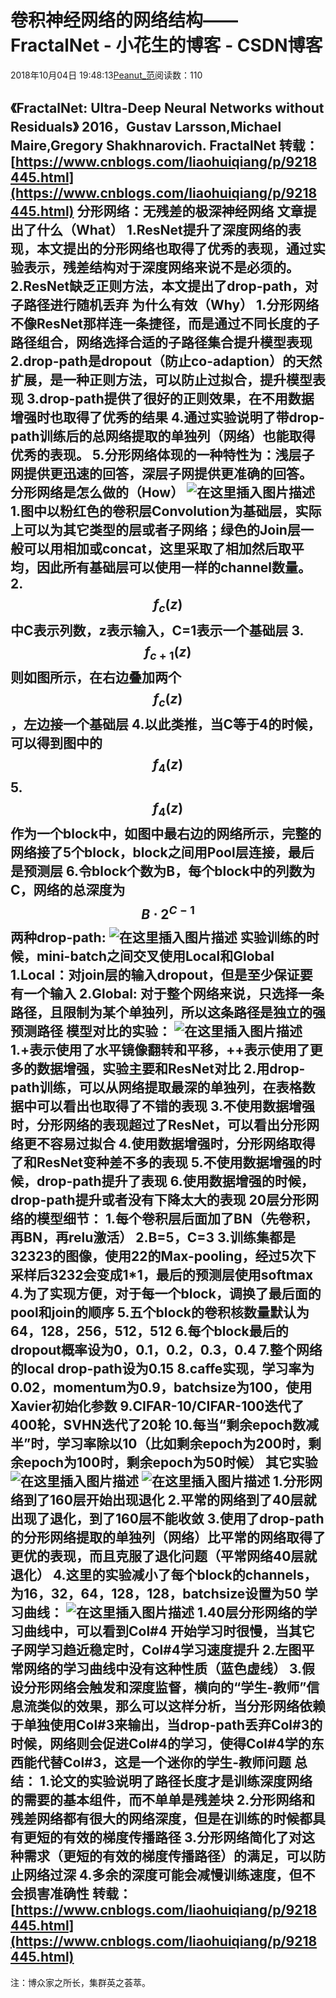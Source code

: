 
# 卷积神经网络的网络结构——FractalNet - 小花生的博客 - CSDN博客


2018年10月04日 19:48:13[Peanut_范](https://me.csdn.net/u013841196)阅读数：110


《FractalNet: Ultra-Deep Neural Networks without Residuals》
2016，Gustav Larsson,Michael Maire,Gregory Shakhnarovich. FractalNet
转载：[https://www.cnblogs.com/liaohuiqiang/p/9218445.html](https://www.cnblogs.com/liaohuiqiang/p/9218445.html)
分形网络：无残差的极深神经网络
文章提出了什么（What）
1.ResNet提升了深度网络的表现，本文提出的分形网络也取得了优秀的表现，通过实验表示，残差结构对于深度网络来说不是必须的。
2.ResNet缺乏正则方法，本文提出了drop-path，对子路径进行随机丢弃
为什么有效（Why）
1.分形网络不像ResNet那样连一条捷径，而是通过不同长度的子路径组合，网络选择合适的子路径集合提升模型表现
2.drop-path是dropout（防止co-adaption）的天然扩展，是一种正则方法，可以防止过拟合，提升模型表现
3.drop-path提供了很好的正则效果，在不用数据增强时也取得了优秀的结果
4.通过实验说明了带drop-path训练后的总网络提取的单独列（网络）也能取得优秀的表现。
5.分形网络体现的一种特性为：浅层子网提供更迅速的回答，深层子网提供更准确的回答。
分形网络是怎么做的（How）
![在这里插入图片描述](https://img-blog.csdn.net/20181004190217631?watermark/2/text/aHR0cHM6Ly9ibG9nLmNzZG4ubmV0L3UwMTM4NDExOTY=/font/5a6L5L2T/fontsize/400/fill/I0JBQkFCMA==/dissolve/70)
1.图中以粉红色的卷积层Convolution为基础层，实际上可以为其它类型的层或者子网络；绿色的Join层一般可以用相加或concat，这里采取了相加然后取平均，因此所有基础层可以使用一样的channel数量。
2.
$$
f_{c}(z)
$$
中C表示列数，z表示输入，C=1表示一个基础层
3.
$$
f_{c+1}(z)
$$
则如图所示，在右边叠加两个
$$
f_{c}(z)
$$
，左边接一个基础层
4.以此类推，当C等于4的时候，可以得到图中的
$$
f_{4}(z)
$$
5.
$$
f_{4}(z)
$$
作为一个block中，如图中最右边的网络所示，完整的网络接了5个block，block之间用Pool层连接，最后是预测层
6.令block个数为B，每个block中的列数为C，网络的总深度为
$$
B\cdot 2^{C-1}
$$
两种drop-path:
![在这里插入图片描述](https://img-blog.csdn.net/20181004192122585?watermark/2/text/aHR0cHM6Ly9ibG9nLmNzZG4ubmV0L3UwMTM4NDExOTY=/font/5a6L5L2T/fontsize/400/fill/I0JBQkFCMA==/dissolve/70)
实验训练的时候，mini-batch之间交叉使用Local和Global
1.Local：对join层的输入dropout，但是至少保证要有一个输入
2.Global: 对于整个网络来说，只选择一条路径，且限制为某个单独列，所以这条路径是独立的强预测路径
模型对比的实验：
![在这里插入图片描述](https://img-blog.csdn.net/20181004192217128?watermark/2/text/aHR0cHM6Ly9ibG9nLmNzZG4ubmV0L3UwMTM4NDExOTY=/font/5a6L5L2T/fontsize/400/fill/I0JBQkFCMA==/dissolve/70)
1.+表示使用了水平镜像翻转和平移，++表示使用了更多的数据增强，实验主要和ResNet对比
2.用drop-path训练，可以从网络提取最深的单独列，在表格数据中可以看出也取得了不错的表现
3.不使用数据增强时，分形网络的表现超过了ResNet，可以看出分形网络更不容易过拟合
4.使用数据增强时，分形网络取得了和ResNet变种差不多的表现
5.不使用数据增强的时候，drop-path提升了表现
6.使用数据增强的时候，drop-path提升或者没有下降太大的表现
20层分形网络的模型细节：
1.每个卷积层后面加了BN（先卷积，再BN，再relu激活）
2.B=5，C=3
3.训练集都是32323的图像，使用22的Max-pooling，经过5次下采样后3232会变成1*1，最后的预测层使用softmax
4.为了实现方便，对于每一个block，调换了最后面的pool和join的顺序
5.五个block的卷积核数量默认为64，128，256，512，512
6.每个block最后的dropout概率设为0，0.1，0.2，0.3，0.4
7.整个网络的local drop-path设为0.15
8.caffe实现，学习率为0.02，momentum为0.9，batchsize为100，使用Xavier初始化参数
9.CIFAR-10/CIFAR-100迭代了400轮，SVHN迭代了20轮
10.每当“剩余epoch数减半”时，学习率除以10（比如剩余epoch为200时，剩余epoch为100时，剩余epoch为50时候）
其它实验
![在这里插入图片描述](https://img-blog.csdn.net/20181004192325605?watermark/2/text/aHR0cHM6Ly9ibG9nLmNzZG4ubmV0L3UwMTM4NDExOTY=/font/5a6L5L2T/fontsize/400/fill/I0JBQkFCMA==/dissolve/70)
![在这里插入图片描述](https://img-blog.csdn.net/20181004192336888?watermark/2/text/aHR0cHM6Ly9ibG9nLmNzZG4ubmV0L3UwMTM4NDExOTY=/font/5a6L5L2T/fontsize/400/fill/I0JBQkFCMA==/dissolve/70)
1.分形网络到了160层开始出现退化
2.平常的网络到了40层就出现了退化，到了160层不能收敛
3.使用了drop-path的分形网络提取的单独列（网络）比平常的网络取得了更优的表现，而且克服了退化问题（平常网络40层就退化）
4.这里的实验减小了每个block的channels，为16，32，64，128，128，batchsize设置为50
学习曲线：
![在这里插入图片描述](https://img-blog.csdn.net/20181004192410380?watermark/2/text/aHR0cHM6Ly9ibG9nLmNzZG4ubmV0L3UwMTM4NDExOTY=/font/5a6L5L2T/fontsize/400/fill/I0JBQkFCMA==/dissolve/70)
1.40层分形网络的学习曲线中，可以看到Col\#4 开始学习时很慢，当其它子网学习趋近稳定时，Col\#4学习速度提升
2.左图平常网络的学习曲线中没有这种性质（蓝色虚线）
3.假设分形网络会触发和深度监督，横向的“学生-教师”信息流类似的效果，那么可以这样分析，当分形网络依赖于单独使用Col\#3来输出，当drop-path丢弃Col\#3的时候，网络则会促进Col\#4的学习，使得Col\#4学的东西能代替Col\#3，这是一个迷你的学生-教师问题
总结：
1.论文的实验说明了路径长度才是训练深度网络的需要的基本组件，而不单单是残差块
2.分形网络和残差网络都有很大的网络深度，但是在训练的时候都具有更短的有效的梯度传播路径
3.分形网络简化了对这种需求（更短的有效的梯度传播路径）的满足，可以防止网络过深
4.多余的深度可能会减慢训练速度，但不会损害准确性
转载：[https://www.cnblogs.com/liaohuiqiang/p/9218445.html](https://www.cnblogs.com/liaohuiqiang/p/9218445.html)
---
注：博众家之所长，集群英之荟萃。

